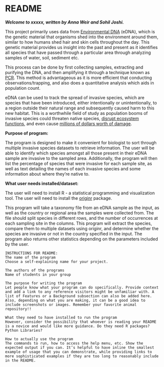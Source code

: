 # README

***Welcome to xxxxx, written by Anna Weir and Sohil Joshi.***

This project primarily uses data from [Environmental DNA](https://www.sciencedirect.com/science/article/pii/S0006320714004443) (eDNA), which is the genetic material that organisms shed into the environment around them, similar to how humans shed hair and skin cells throughout the day. This genetic material provides us insight into the past and present as it identifies all species that have passed through a particular area through analyzing samples of water, soil, sediment etc.   

This process can be done by first collecting samples, extracting and purifying the DNA, and then amplifying it through a technique known as [PCR](https://www.yourgenome.org/facts/what-is-pcr-polymerase-chain-reaction). This method is advantageous as it is more efficient that conducting observations/trapping, and also does a quantitative analysis which aids in population count.   

eDNA can be used to track the spread of invasive species, which are species that have been introduced, either intentionally or unintentionally, to a region outside their natural range and subsequently caused harm to this new habitat. This is a worthwhile field of study as population booms of invasive species could threaten native species, [disrupt ecosystem functions](https://www.environmentalscience.org/invasive-species), and even cause [millions of dollars worth of damage](https://2001-2009.state.gov/g/oes/ocns/inv/cs/2304.htm).   

**Purpose of program:**

The program is designed to make it convenient for biologist to sort through multiple invasive species datasets to retrieve information. The user will be able to identify which species amongst all those present in their eDNA sample are invasive to the sampled area. Additionally, the program will then list the percentage of species that were invasive for each sample site, as well as text detailing the names of each invasive species and some information about where they’re native to. 

**What user needs installed/dataset:**

The user will need to install R - a statistical programming and visualization tool. The user will need to install the [originr](https://github.com/ropensci/originr) package. 

This program will take a taxonomy file from an eDNA sample as the input, as well as the country or regional area the samples were collected from. The file should split species in different rows, and the number of occurrences at each sampling site in the columns. This program will extract the species, compare them to multiple datasets using originr, and determine whether the species are invasive or not in the country specified in the input. The program also returns other statistics depending on the parameters included by the user.

```
INSTRUCTIONS FOR README:
The name of the program
Choose a self-explaining name for your project.

The authors of the programs
Name of students in your group

The purpose for writing the program 
Let people know what your program can do specifically. Provide context and add a link to any reference visitors might be unfamiliar with. A list of Features or a Background subsection can also be added here. Also, depending on what you are making, it can be a good idea to include screenshots or images. Remember your favorite animal repository!!

What they need to have installed to run the program
However, consider the possibility that whoever is reading your README is a novice and would like more guidance. Do they need R packages? Python Libraries?

How to actually use the program 
The commands to run, how to access the help menu, etc. Show the expected output if you can. It’s helpful to have inline the smallest example of usage that you can demonstrate, while providing links to more sophisticated examples if they are too long to reasonably include in the README.
```
